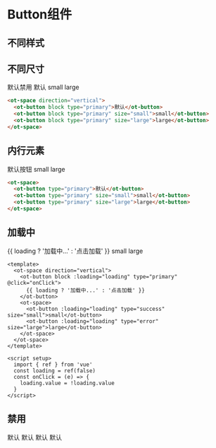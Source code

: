 # Button组件

## 不同样式

<d-container path="button/demo1" />


## 不同尺寸

<div>
  <ot-space direction="vertical">
    <ot-button block disabled>默认禁用</ot-button>
    <ot-button block type="primary">默认</ot-button>
    <ot-button block type="primary" size="small">small</ot-button>
    <ot-button block type="primary" size="large">large</ot-button>
  </ot-space>
</div>

```html
<ot-space direction="vertical">
  <ot-button block type="primary">默认</ot-button>
  <ot-button block type="primary" size="small">small</ot-button>
  <ot-button block type="primary" size="large">large</ot-button>
</ot-space>
```

## 内行元素

<div>
  <ot-space>
    <ot-button type="primary">默认按钮</ot-button>
    <ot-button type="primary" size="small">small</ot-button>
    <ot-button type="primary" size="large">large</ot-button>
  </ot-space>
</div>

```html
<ot-space>
  <ot-button type="primary">默认</ot-button>
  <ot-button type="primary" size="small">small</ot-button>
  <ot-button type="primary" size="large">large</ot-button>
</ot-space>
```

## 加载中

<div>
  <ot-space direction="vertical">
    <ot-button block :loading="loading" type="primary" @click="onClick">
      {{ loading ? '加载中...' : '点击加载' }}
    </ot-button>
    <ot-space>
      <ot-button :loading="loading" type="success" size="small">small</ot-button>
      <ot-button :loading="loading" type="error" size="large">large</ot-button>
    </ot-space>
  </ot-space>
</div>

```vue
<template>
  <ot-space direction="vertical">
    <ot-button block :loading="loading" type="primary" @click="onClick">
      {{ loading ? '加载中...' : '点击加载' }}
    </ot-button>
    <ot-space>
      <ot-button :loading="loading" type="success" size="small">small</ot-button>
      <ot-button :loading="loading" type="error" size="large">large</ot-button>
    </ot-space>
  </ot-space>
</template>

<script setup>
  import { ref } from 'vue'
  const loading = ref(false)
  const onClick = (e) => {
    loading.value = !loading.value
  }
</script>
```

## 禁用
<ot-space direction="vertical">
  <ot-button block type="primary" disabled>默认</ot-button>
  <ot-button block type="success" disabled>默认</ot-button>
  <ot-button block type="warn" disabled>默认</ot-button>
  <ot-button block type="error" disabled>默认</ot-button>
</ot-space>

<script setup>
  import { ref, onMounted } from 'vue'

  const loading = ref(false)
  const onClick = (e) => {
    loading.value = !loading.value
  }

  // const demo1 = ref()
  // onMounted(() => {
  //   const a = 'demo1'
  //   import(`../html/button/${a}.html?raw`).then(value => {

  //     console.log('value', value)

  //   demo1.value.config = {
  //         files: {
  //           'index.html': {
  //             content: value.default
  //           }
  //         }
  //       }
  //   })
  // })
</script>

<style>
  playground-ide {
   border-radius: 10px;
   overflow: hidden;
  }
</style>
